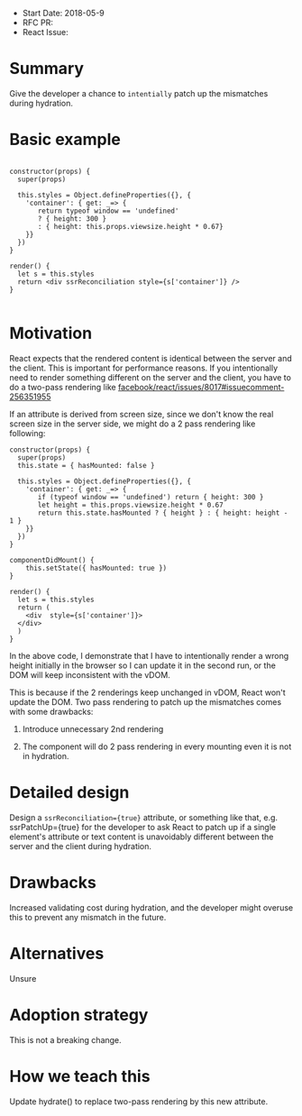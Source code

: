 - Start Date: 2018-05-9
- RFC PR: 
- React Issue:

# Summary

Give the developer a chance to `intentially` patch up the mismatches during hydration.

# Basic example

```

constructor(props) {
  super(props)
  
  this.styles = Object.defineProperties({}, {
    'container': { get: _=> {
       return typeof window == 'undefined'
       ? { height: 300 } 
       : { height: this.props.viewsize.height * 0.67}
    }}
  })
}

render() {
  let s = this.styles
  return <div ssrReconciliation style={s['container']} />
}


```

# Motivation

React expects that the rendered content is identical between the server and the client. This is important for performance reasons. If you intentionally need to render something different on the server and the client, you have to do a two-pass rendering like [facebook/react/issues/8017#issuecomment-256351955](https://github.com/facebook/react/issues/8017#issuecomment-256351955)


If an attribute is derived from screen size, since we don't know the real screen size in the server side, we might do a 2 pass rendering like following:

```
constructor(props) {
  super(props)
  this.state = { hasMounted: false }
  
  this.styles = Object.defineProperties({}, {
    'container': { get: _=> {
       if (typeof window == 'undefined') return { height: 300 }
       let height = this.props.viewsize.height * 0.67
       return this.state.hasMounted ? { height } : { height: height - 1 }
    }}
  })
}

componentDidMount() {
    this.setState({ hasMounted: true })
}

render() {
  let s = this.styles
  return (
    <div  style={s['container']}>
  </div>
  )
}
```

In the above code, I demonstrate that I have to intentionally render a wrong height initially in the browser so I can update it in the second run, or the DOM will keep inconsistent with the vDOM.

This is because if the 2 renderings keep unchanged in vDOM, React won't update the DOM. Two pass rendering to patch up the mismatches comes with some drawbacks:

1. Introduce unnecessary 2nd rendering

2. The component will do 2 pass rendering in every mounting even it is not in hydration.


# Detailed design

Design a `ssrReconciliation={true}` attribute, or something like that, e.g. ssrPatchUp={true} for the developer to ask React to patch up if a single element's attribute or text content is unavoidably different between the server and the client during hydration.

# Drawbacks

Increased validating cost during hydration, and the developer might overuse this to prevent any mismatch in the future.

# Alternatives

Unsure

# Adoption strategy

This is not a breaking change.

# How we teach this

Update hydrate() to replace two-pass rendering by this new attribute.